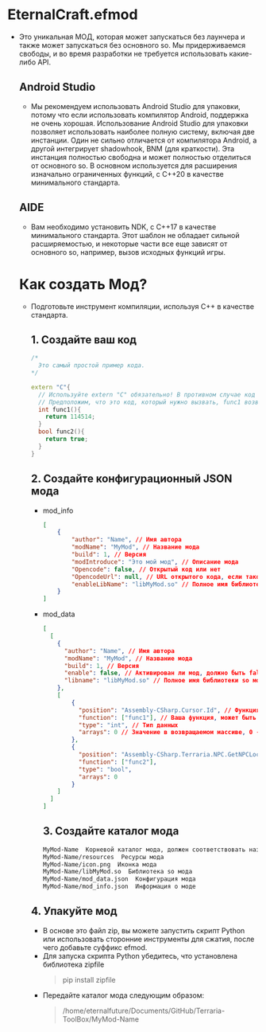 # **EternalCraft.efmod**

* Это уникальная МОД, которая может запускаться без лаунчера и также может запускаться без основного so. Мы придерживаемся свободы, и во время разработки не требуется использовать какие-либо API.

  ## Android Studio

  * Мы рекомендуем использовать Android Studio для упаковки, потому что если использовать компилятор Android, поддержка не очень хорошая. Использование Android Studio для упаковки позволяет использовать наиболее полную систему, включая две инстанции. Один не сильно отличается от компилятора Android, а другой интегрирует shadowhook, BNM (для краткости). Эта инстанция полностью свободна и может полностью отделиться от основного so. В основном используется для расширения изначально ограниченных функций, с C++20 в качестве минимального стандарта.

  ## AIDE

  * Вам необходимо установить NDK, с C++17 в качестве минимального стандарта. Этот шаблон не обладает сильной расширяемостью, и некоторые части все еще зависят от основного so, например, вызов исходных функций игры.

  # Как создать Мод?

  * Подготовьте инструмент компиляции, используя C++ в качестве стандарта.

    ## 1. Создайте ваш код

    ```C++
    /*
      Это самый простой пример кода.
    */

    extern "C"{
      // Используйте extern "C" обязательно! В противном случае код не будет вызван Major, потому что у функции не будет модификаторов.
      // Предположим, что это код, который нужно вызвать, func1 возвращает целое число типа int значение 114514, func2 возвращает логическое значение типа bool, истинное.
      int func1(){
        return 114514;
      }
      bool func2(){
        return true;
      }
    }
    ```

    ## 2. Создайте конфигурационный JSON мода

    * mod_info

      ```Json
      [
          {
              "author": "Name", // Имя автора
              "modName": "MyMod", // Название мода
              "build": 1, // Версия
              "modIntroduce": "Это мой мод", // Описание мода
              "Opencode": false, // Открытый код или нет
              "OpencodeUrl": null, // URL открытого кода, если таковые имеются
              "enableLibName": "libMyMod.so" // Полное имя библиотеки so, вызываемой модом
          }
      ]
      ```

    * mod_data

      ```Json
      [
        [
          {
            "author": "Name", // Имя автора
            "modName": "MyMod", // Название мода
            "build": 1, // Версия
            "enable": false, // Активирован ли мод, должно быть false
            "libname": "libMyMod.so" // Полное имя библиотеки so мода
          },
          [
              {
                "position": "Assembly-CSharp.Cursor.Id", // Функция для перехвата, первое - имя dll, второе - пространство имен (если нет, напрямую указывайте третье), третье - функция/поле
                "function": ["func1"], // Ваша функция, может быть несколько, например ["func1", "func2"]
                "type": "int", // Тип данных
                "arrays": 0 // Значение в возвращаемом массиве, 0 - это первый элемент, 1 - второй и т.д.
              },
              {
                "position": "Assembly-CSharp.Terraria.NPC.GetNPCLocation", 
                "function": ["func2"],
                "type": "bool",
                "arrays": 0
              }
          ]
        ]
      ]
      ```

      ## 3. Создайте каталог мода

      ```txt
      MyMod-Name  Корневой каталог мода, должен соответствовать названию мода + имени автора
      MyMod-Name/resources  Ресурсы мода
      MyMod-Name/icon.png  Иконка мода
      MyMod-Name/libMyMod.so  Библиотека so мода
      MyMod-Name/mod_data.json  Конфигурация мода
      MyMod-Name/mod_info.json  Информация о моде
      ```

    ## 4. Упакуйте мод

    * В основе это файл zip, вы можете запустить скрипт Python или использовать сторонние инструменты для сжатия, после чего добавьте суффикс efmod.
    * Для запуска скрипта Python убедитесь, что установлена библиотека zipfile
      > pip install zipfile
    * Передайте каталог мода следующим образом:
      > /home/eternalfuture/Documents/GitHub/Terraria-ToolBox/MyMod-Name
